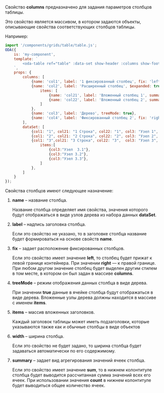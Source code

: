 Свойство **columns** предназначено для задания параметров столбцов таблицы.

Это свойство является массивом, в котором задаются объекты, описывающие свойства соответствующих столбцов таблицы.

Например:

```javascript _run_line_edit_loadoda_[my-component.js]_h=260_
import '/components/grids/table/table.js';
ODA({
    is: 'my-component',
    template: `
        <oda-table ref="table" :data-set show-header :columns show-footer col-lines></oda-table>
    `,
    props: {
        columns: [
            {name: 'col1', label: '1 фиксированный столбец', fix: 'left', width: '150'},
            {name: 'col2', label: 'Расширенный столбец', $expanded: true,
                items: [
                    {name: 'col21', label: 'Вложенный столбец 1', summary: 'count'},
                    {name: 'col22', label: 'Вложенный столбец 2', summary: 'sum'}
                ]
            },
            {name: 'col3', label: 'Дерево', treeMode: true},
            {name: 'col4', label: 'Фиксированный столбец 2', fix: 'right'},
        ],
        dataSet: [
            {col1: "1", col21: "1 Строка", col22: "1", col3: "Узел 1", col4: "1.0"},
            {col1: "2", col21: "2 Строка", col22: "2", col3: "Узел 2", col4: "2.0"},
            {col1: "3",col21: "3 Строка", col22: "3",  col3: "Узел 3", col4: "3.0",
                items:[
                    {col3:"Узел  3.1"},
                    {col3:"Узел 3.2"},
                    {col3:"Узел 3.3"},
                ]
            },
        ]
    }
});
```

Свойства столбцов имеют следующее назначение:

1. **name** – название столбца.

    Название столбца определяет имя свойства, значения которого будут отображаться в виде узлов дерева из набора данных **dataSet**.
1. **label** – надпись заголовка столбца.

    Если это свойство не указано, то в заголовке столбца название будет формироваться на основе свойств **name**.
1. **fix** – задает расположение фиксированных столбцов.

    Если это свойство имеет значение **left**, то столбец будет прижат к левой границе контейнера. При значении **right** — к правой границе. При любом другом значение столбец будет выделен другим стилем в том месте, в котором он был задан в массиве **columns**.
1. **treeMode** – режим отображения данных столбца в виде дерева.

    При значении **true** данные в ячейке столбца будут отображаться в виде дерева. Вложенные узлы дерева должны находится в массиве с именем **items**.
1. **items** – массив вложенных заголовков.

    Каждый заголовок таблицы может иметь подзаголовки, которые указываются также как и обычные столбцы в виде объектов
1. **width** – ширина столбца.

    Если это свойство не будет задано, то ширина столбца будет задаваться автоматически по его содержимому.
1. **summary** – задает вид агрегирования значений ячеек столбца.

    Если это свойство имеет значение **sum**, то в нижнем колонтитуле столбца будет выводится рассчитанная сумма значений всех его ячеек. При использовании значения **count** в нижнем колонтитуле будет выводиться общее количество ячеек.
